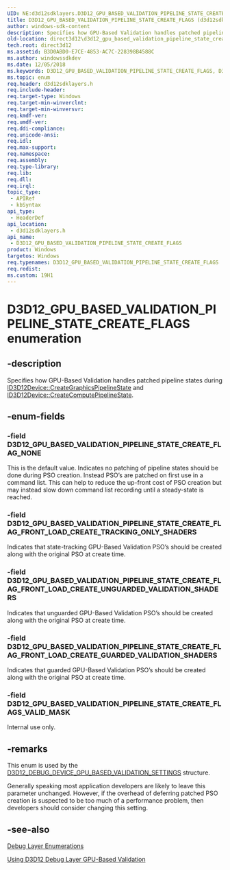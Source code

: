 ```yaml
---
UID: NE:d3d12sdklayers.D3D12_GPU_BASED_VALIDATION_PIPELINE_STATE_CREATE_FLAGS
title: D3D12_GPU_BASED_VALIDATION_PIPELINE_STATE_CREATE_FLAGS (d3d12sdklayers.h)
author: windows-sdk-content
description: Specifies how GPU-Based Validation handles patched pipeline states during ID3D12Device::CreateGraphicsPipelineState and ID3D12Device::CreateComputePipelineState.
old-location: direct3d12\d3d12_gpu_based_validation_pipeline_state_create_flags.htm
tech.root: direct3d12
ms.assetid: B3D0ABD0-E7CE-4853-AC7C-228398B4588C
ms.author: windowssdkdev
ms.date: 12/05/2018
ms.keywords: D3D12_GPU_BASED_VALIDATION_PIPELINE_STATE_CREATE_FLAGS, D3D12_GPU_BASED_VALIDATION_PIPELINE_STATE_CREATE_FLAGS enumeration, D3D12_GPU_BASED_VALIDATION_PIPELINE_STATE_CREATE_FLAGS_VALID_MASK, D3D12_GPU_BASED_VALIDATION_PIPELINE_STATE_CREATE_FLAG_FRONT_LOAD_CREATE_GUARDED_VALIDATION_SHADERS, D3D12_GPU_BASED_VALIDATION_PIPELINE_STATE_CREATE_FLAG_FRONT_LOAD_CREATE_TRACKING_ONLY_SHADERS, D3D12_GPU_BASED_VALIDATION_PIPELINE_STATE_CREATE_FLAG_FRONT_LOAD_CREATE_UNGUARDED_VALIDATION_SHADERS, D3D12_GPU_BASED_VALIDATION_PIPELINE_STATE_CREATE_FLAG_NONE, d3d12sdklayers/D3D12_GPU_BASED_VALIDATION_PIPELINE_STATE_CREATE_FLAGS, d3d12sdklayers/D3D12_GPU_BASED_VALIDATION_PIPELINE_STATE_CREATE_FLAGS_VALID_MASK, d3d12sdklayers/D3D12_GPU_BASED_VALIDATION_PIPELINE_STATE_CREATE_FLAG_FRONT_LOAD_CREATE_GUARDED_VALIDATION_SHADERS, d3d12sdklayers/D3D12_GPU_BASED_VALIDATION_PIPELINE_STATE_CREATE_FLAG_FRONT_LOAD_CREATE_TRACKING_ONLY_SHADERS, d3d12sdklayers/D3D12_GPU_BASED_VALIDATION_PIPELINE_STATE_CREATE_FLAG_FRONT_LOAD_CREATE_UNGUARDED_VALIDATION_SHADERS, d3d12sdklayers/D3D12_GPU_BASED_VALIDATION_PIPELINE_STATE_CREATE_FLAG_NONE, direct3d12.d3d12_gpu_based_validation_pipeline_state_create_flags
ms.topic: enum
req.header: d3d12sdklayers.h
req.include-header: 
req.target-type: Windows
req.target-min-winverclnt: 
req.target-min-winversvr: 
req.kmdf-ver: 
req.umdf-ver: 
req.ddi-compliance: 
req.unicode-ansi: 
req.idl: 
req.max-support: 
req.namespace: 
req.assembly: 
req.type-library: 
req.lib: 
req.dll: 
req.irql: 
topic_type:
 - APIRef
 - kbSyntax
api_type:
 - HeaderDef
api_location:
 - d3d12sdklayers.h
api_name:
 - D3D12_GPU_BASED_VALIDATION_PIPELINE_STATE_CREATE_FLAGS
product: Windows
targetos: Windows
req.typenames: D3D12_GPU_BASED_VALIDATION_PIPELINE_STATE_CREATE_FLAGS
req.redist: 
ms.custom: 19H1
---
```


# D3D12_GPU_BASED_VALIDATION_PIPELINE_STATE_CREATE_FLAGS enumeration


## -description


Specifies how GPU-Based Validation handles patched pipeline states during <a href="https://docs.microsoft.com/windows/desktop/api/d3d12/nf-d3d12-id3d12device-creategraphicspipelinestate">ID3D12Device::CreateGraphicsPipelineState</a> and <a href="https://docs.microsoft.com/windows/desktop/api/d3d12/nf-d3d12-id3d12device-createcomputepipelinestate">ID3D12Device::CreateComputePipelineState</a>.


## -enum-fields




### -field D3D12_GPU_BASED_VALIDATION_PIPELINE_STATE_CREATE_FLAG_NONE

This is the default value.  Indicates no patching of pipeline states should be done during PSO creation.  Instead PSO’s are patched on first use in a command list.  This can help to reduce the up-front cost of PSO creation but may instead slow down command list recording until a steady-state is reached.


### -field D3D12_GPU_BASED_VALIDATION_PIPELINE_STATE_CREATE_FLAG_FRONT_LOAD_CREATE_TRACKING_ONLY_SHADERS

Indicates that state-tracking GPU-Based Validation PSO’s should be created along with the original PSO at create time.


### -field D3D12_GPU_BASED_VALIDATION_PIPELINE_STATE_CREATE_FLAG_FRONT_LOAD_CREATE_UNGUARDED_VALIDATION_SHADERS

Indicates that unguarded GPU-Based Validation PSO’s should be created along with the original PSO at create time.


### -field D3D12_GPU_BASED_VALIDATION_PIPELINE_STATE_CREATE_FLAG_FRONT_LOAD_CREATE_GUARDED_VALIDATION_SHADERS

Indicates that guarded GPU-Based Validation PSO’s should be created along with the original PSO at create time.


### -field D3D12_GPU_BASED_VALIDATION_PIPELINE_STATE_CREATE_FLAGS_VALID_MASK

Internal use only.


## -remarks



This enum is used by the <a href="https://docs.microsoft.com/windows/desktop/api/d3d12sdklayers/ns-d3d12sdklayers-d3d12_debug_device_gpu_based_validation_settings">D3D12_DEBUG_DEVICE_GPU_BASED_VALIDATION_SETTINGS</a> structure.

Generally speaking most application developers are likely to leave this parameter unchanged.  However, if the overhead of deferring patched PSO creation is suspected to be too much of a performance problem, then developers should consider changing this setting.




## -see-also




<a href="https://docs.microsoft.com/windows/desktop/direct3d12/direct3d-12-sdklayers-enumerations">Debug Layer Enumerations</a>



<a href="https://docs.microsoft.com/windows/desktop/direct3d12/using-d3d12-debug-layer-gpu-based-validation">Using D3D12 Debug Layer GPU-Based Validation</a>
 

 

